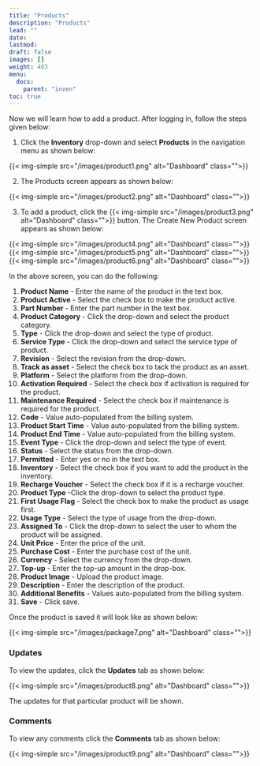 ```yaml
---
title: "Products"
description: "Products"
lead: ""
date:
lastmod:
draft: false
images: []
weight: 403
menu:
  docs:
    parent: "inven"
toc: true
---
```


Now we will learn how to add a product. After logging in, follow the steps given below:

1.	Click the **Inventory** drop-down and select **Products** in the navigation menu as shown below:

 {{< img-simple src="/images/product1.png"  alt="Dashboard" class="">}}

2.	The Products screen appears as shown below:

 {{< img-simple src="/images/product2.png"  alt="Dashboard" class="">}}

3.	To add a product, click the  {{< img-simple src="/images/product3.png"  alt="Dashboard" class="">}} button. The Create New Product screen appears as shown below:

{{< img-simple src="/images/product4.png"  alt="Dashboard" class="">}}
{{< img-simple src="/images/product5.png"  alt="Dashboard" class="">}}
{{< img-simple src="/images/product6.png"  alt="Dashboard" class="">}}

In the above screen, you can do the following:
1. **Product Name** - Enter the name of the product in the text box.
2. **Product Active** - Select the check box to make the product active.
3. **Part Number** - Enter the part number in the text box.
4. **Product Category** - Click the drop-down and select the product category.
5. **Type** - Click the drop-down and select the type of product.
6. **Service Type** - Click the drop-down and select the service type of product.
7. **Revision** - Select the revision from the drop-down.
8. **Track as asset** - Select the check box to tack the product as an asset.
9. **Platform** - Select the platform from the drop-down.
10. **Activation Required** - Select the check box if activation is required for the product.
11. **Maintenance Required** - Select the check box if maintenance is required for the product.
12. **Code** - Value auto-populated from the billing system.
13. **Product Start Time** - Value auto-populated from the billing system.
14. **Product End Time** - Value auto-populated from the billing system.
15. **Event Type** - Click the drop-down and select the type of event.
16. **Status** - Select the status from the drop-down.
17. **Permitted** - Enter yes or no in the text box.
18. **Inventory** - Select the check box if you want to add the product in the inventory.
19.	**Recharge Voucher** - Select the check box if it is a recharge voucher.
20. **Product Type** -Click the drop-down to select the product type.
21. **First Usage Flag** - Select the check box to make the product as usage first.
22. **Usage Type** - Select the type of usage from the drop-down.
23. **Assigned To** - Click the drop-down to select the user to whom the product will be assigned.
24. **Unit Price** - Enter the price of the unit.
25. **Purchase Cost** - Enter the purchase cost of the unit.
26. **Currency** - Select the currency from the drop-down.
27. **Top-up** - Enter the top-up amount in the drop-box.
28. **Product Image** - Upload the product image.
29. **Description** - Enter the description of the product.
30. **Additional Benefits** - Values auto-populated from the billing system.
31. **Save** - Click save.

Once the product is saved it will look like as shown below:

{{< img-simple src="/images/package7.png"  alt="Dashboard" class="">}}

### Updates

To view the updates, click the **Updates** tab as shown below:

{{< img-simple src="/images/product8.png"  alt="Dashboard" class="">}}

The updates for that particular product will be shown.

### Comments

To view any comments click the **Comments** tab as shown below:

{{< img-simple src="/images/product9.png"  alt="Dashboard" class="">}}

